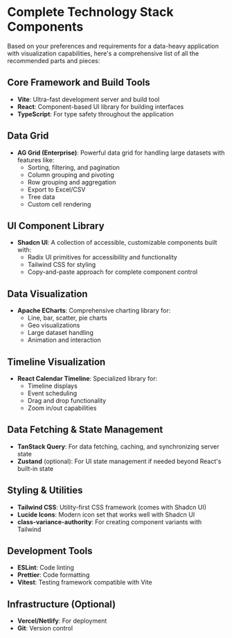 # Complete Technology Stack Components

Based on your preferences and requirements for a data-heavy application with visualization capabilities, here's a comprehensive list of all the recommended parts and pieces:

## Core Framework and Build Tools
- **Vite**: Ultra-fast development server and build tool
- **React**: Component-based UI library for building interfaces
- **TypeScript**: For type safety throughout the application

## Data Grid
- **AG Grid (Enterprise)**: Powerful data grid for handling large datasets with features like:
  - Sorting, filtering, and pagination
  - Column grouping and pivoting
  - Row grouping and aggregation
  - Export to Excel/CSV
  - Tree data
  - Custom cell rendering

## UI Component Library
- **Shadcn UI**: A collection of accessible, customizable components built with:
  - Radix UI primitives for accessibility and functionality
  - Tailwind CSS for styling
  - Copy-and-paste approach for complete component control

## Data Visualization
- **Apache ECharts**: Comprehensive charting library for:
  - Line, bar, scatter, pie charts
  - Geo visualizations
  - Large dataset handling
  - Animation and interaction

## Timeline Visualization
- **React Calendar Timeline**: Specialized library for:
  - Timeline displays
  - Event scheduling
  - Drag and drop functionality
  - Zoom in/out capabilities

## Data Fetching & State Management
- **TanStack Query**: For data fetching, caching, and synchronizing server state
- **Zustand** (optional): For UI state management if needed beyond React's built-in state

## Styling & Utilities
- **Tailwind CSS**: Utility-first CSS framework (comes with Shadcn UI)
- **Lucide Icons**: Modern icon set that works well with Shadcn UI
- **class-variance-authority**: For creating component variants with Tailwind

## Development Tools
- **ESLint**: Code linting
- **Prettier**: Code formatting
- **Vitest**: Testing framework compatible with Vite

## Infrastructure (Optional)
- **Vercel/Netlify**: For deployment
- **Git**: Version control
